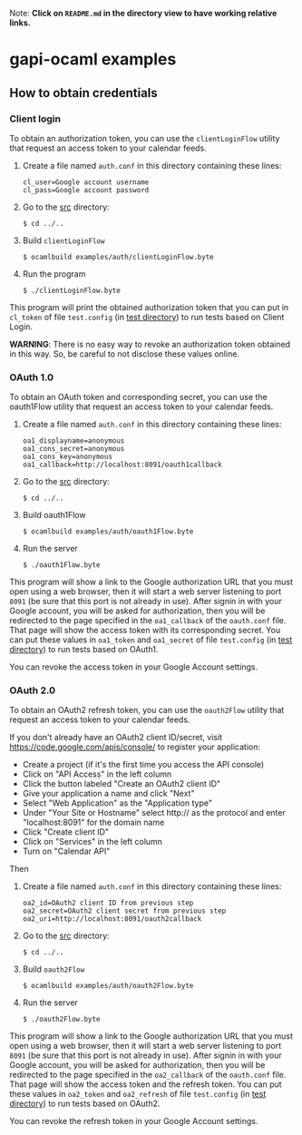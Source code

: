 Note: **Click on `README.md` in the directory view to have working relative
links.**

gapi-ocaml examples
===================

How to obtain credentials
-------------------------

### Client login

To obtain an authorization token, you can use the `clientLoginFlow` utility
that request an access token to your calendar feeds.

 1. Create a file named `auth.conf` in this directory containing these lines:

        cl_user=Google account username
        cl_pass=Google account password

 2. Go to the [src](../..) directory:

        $ cd ../..

 3. Build `clientLoginFlow`

        $ ocamlbuild examples/auth/clientLoginFlow.byte

 4. Run the program

        $ ./clientLoginFlow.byte

This program will print the obtained authorization token that you can put in
`cl_token` of file `test.config` (in [test directory](/src/test)) to run tests
based on Client Login.

**WARNING**: There is no easy way to revoke an authorization token obtained
in this way. So, be careful to not disclose these values online.

### OAuth 1.0

To obtain an OAuth token and corresponding secret, you can use the oauth1Flow
utility that request an access token to your calendar feeds.

 1. Create a file named `auth.conf` in this directory containing these lines:

        oa1_displayname=anonymous
        oa1_cons_secret=anonymous
        oa1_cons_key=anonymous
        oa1_callback=http://localhost:8091/oauth1callback

 2. Go to the [src](../..) directory:

        $ cd ../..

 3. Build oauth1Flow

        $ ocamlbuild examples/auth/oauth1Flow.byte

 4. Run the server

        $ ./oauth1Flow.byte

This program will show a link to the Google authorization URL that you must
open using a web browser, then it will start a web server listening to port
`8091` (be sure that this port is not already in use). After signin in with
your Google account, you will be asked for authorization, then you will be
redirected to the page specified in the `oa1_callback` of the `oauth.conf`
file. That page will show the access token with its corresponding secret. You
can put these values in `oa1_token` and `oa1_secret` of file `test.config` (in
[test directory](/src/test)) to run tests based on OAuth1.

You can revoke the access token in your Google Account settings.

### OAuth 2.0

To obtain an OAuth2 refresh token, you can use the `oauth2Flow` utility that
request an access token to your calendar feeds.

If you don't already have an OAuth2 client ID/secret, visit
https://code.google.com/apis/console/ to register your application:

 - Create a project (if it's the first time you access the API console)
 - Click on "API Access" in the left column
 - Click the button labeled "Create an OAuth2 client ID"
 - Give your application a name and click "Next"
 - Select "Web Application" as the "Application type"
 - Under "Your Site or Hostname" select http:// as the protocol and enter
   "localhost:8091" for the domain name
 - Click "Create client ID"
 - Click on "Services" in the left column
 - Turn on "Calendar API"

Then

 1. Create a file named `auth.conf` in this directory containing these lines:

        oa2_id=OAuth2 client ID from previous step
        oa2_secret=OAuth2 client secret from previous step
        oa2_uri=http://localhost:8091/oauth2callback

 2. Go to the [src](../..) directory:

        $ cd ../..

 3. Build `oauth2Flow`

        $ ocamlbuild examples/auth/oauth2Flow.byte

 4. Run the server

        $ ./oauth2Flow.byte

This program will show a link to the Google authorization URL that you must
open using a web browser, then it will start a web server listening to port
`8091` (be sure that this port is not already in use). After signin in with
your Google account, you will be asked for authorization, then you will be
redirected to the page specified in the `oa2_callback` of the `oauth.conf`
file. That page will show the access token and the refresh token. You can put
these values in `oa2_token` and `oa2_refresh` of file `test.config` (in [test
directory](/src/test)) to run tests based on OAuth2.

You can revoke the refresh token in your Google Account settings.

